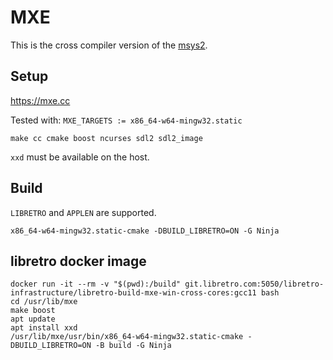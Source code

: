 # MXE

This is the cross compiler version of the [msys2](msys2.md).

## Setup

https://mxe.cc

Tested with: `MXE_TARGETS := x86_64-w64-mingw32.static`

`make cc cmake boost ncurses sdl2 sdl2_image`

`xxd` must be available on the host.

## Build

`LIBRETRO` and `APPLEN` are supported.

`x86_64-w64-mingw32.static-cmake -DBUILD_LIBRETRO=ON -G Ninja`

## libretro docker image

```
docker run -it --rm -v "$(pwd):/build" git.libretro.com:5050/libretro-infrastructure/libretro-build-mxe-win-cross-cores:gcc11 bash
cd /usr/lib/mxe
make boost
apt update
apt install xxd
/usr/lib/mxe/usr/bin/x86_64-w64-mingw32.static-cmake -DBUILD_LIBRETRO=ON -B build -G Ninja
```
